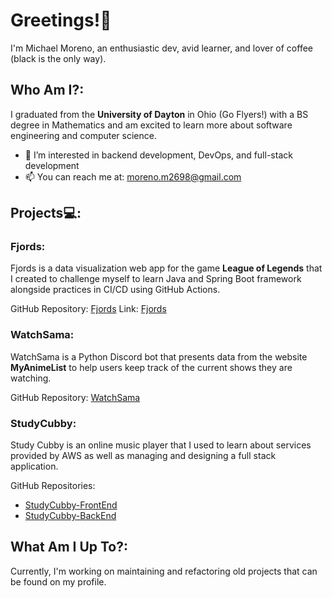 # Greetings!👋
I'm Michael Moreno, an enthusiastic dev, avid learner, and lover of coffee (black is the only way).

## Who Am I?:
I graduated from the __University of Dayton__ in Ohio (Go Flyers!) with a BS degree in Mathematics and am excited to learn more about software engineering and computer science.

- 👀 I’m interested in backend development, DevOps, and full-stack development
- 📫 You can reach me at: moreno.m2698@gmail.com

## Projects💻:

### __Fjords__:
Fjords is a data visualization web app for the game __League of Legends__ that I created to challenge myself to learn Java and Spring Boot framework alongside practices in CI/CD using GitHub Actions. 

GitHub Repository: [Fjords](https://github.com/moreno-m2698/Fjords)
Link: [Fjords](https://app.fjordsdata.com)

### __WatchSama__:
WatchSama is a Python Discord bot that presents data from the website __MyAnimeList__ to help users keep track of the current shows they are watching.

GitHub Repository: [WatchSama](https://github.com/moreno-m2698/WatchSama)

### __StudyCubby__:
Study Cubby is an online music player that I used to learn about services provided by AWS as well as managing and designing a full stack application.

GitHub Repositories:
- [StudyCubby-FrontEnd](https://github.com/moreno-m2698/StudyCubby)
- [StudyCubby-BackEnd](https://github.com/moreno-m2698/StudyCubbyExpress)

## What Am I Up To?:

Currently, I'm working on maintaining and refactoring old projects that can be found on my profile.



<!---
moreno-m2698/moreno-m2698 is a ✨ special ✨ repository because its `README.md` (this file) appears on your GitHub profile.
You can click the Preview link to take a look at your changes.
--->
